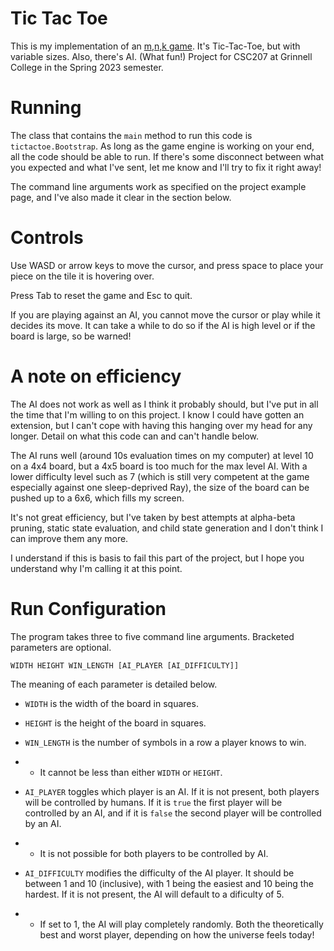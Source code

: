 # Tic Tac Toe 

This is my implementation of an [m,n,k
game](https://en.wikipedia.org/wiki/M,n,k-game). It's Tic-Tac-Toe, but with
variable sizes. Also, there's AI. (What fun!) Project for CSC207 at Grinnell
College in the Spring 2023 semester.


# Running

The class that contains the `main` method to run this code is
`tictactoe.Bootstrap`. As long as the game engine is working on your end, all
the code should be able to run. If there's some disconnect between what you
expected and what I've sent, let me know and I'll try to fix it right away!

The command line arguments work as specified on the project example page, and
I've also made it clear in the section below. 


# Controls

Use WASD or arrow keys to move the cursor, and press space to place your piece
on the tile it is hovering over.

Press Tab to reset the game and Esc to quit.

If you are playing against an AI, you cannot move the cursor or play while it
decides its move. It can take a while to do so if the AI is high level or if the
board is large, so be warned!


# A note on efficiency

The AI does not work as well as I think it probably should, but I've put in all
the time that I'm willing to on this project. I know I could have gotten an
extension, but I can't cope with having this hanging over my head for any
longer. Detail on what this code can and can't handle below.

The AI runs well (around 10s evaluation times on my computer) at level 10 on a
4x4 board, but a 4x5 board is too much for the max level AI. With a lower
difficulty level such as 7 (which is still very competent at the game especially
against one sleep-deprived Ray), the size of the board can be pushed up to a
6x6, which fills my screen.

It's not great efficiency, but I've taken by best attempts at
alpha-beta pruning, static state evaluation, and child state generation and I
don't think I can improve them any more.

I understand if this is basis to fail this part of the project, but I hope you
understand why I'm calling it at this point.


# Run Configuration

The program takes three to five command line arguments. Bracketed parameters are optional.

```
WIDTH HEIGHT WIN_LENGTH [AI_PLAYER [AI_DIFFICULTY]]
```

The meaning of each parameter is detailed below.

- `WIDTH` is the width of the board in squares.

- `HEIGHT` is the height of the board in squares.

- `WIN_LENGTH` is the number of symbols in a row a player knows to win.

- - It cannot be less than either `WIDTH` or `HEIGHT`.

- `AI_PLAYER` toggles which player is an AI. If it is not present, both players
  will be controlled by humans. If it is `true` the first player will be
  controlled by an AI, and if it is `false` the second player will be controlled
  by an AI.

- - It is not possible for both players to be controlled by AI.

- `AI_DIFFICULTY` modifies the difficulty of the AI player. It should be between
  1 and 10 (inclusive), with 1 being the easiest and 10 being the hardest. If it
  is not present, the AI will default to a dificulty of 5.

- - If set to 1, the AI
    will play completely randomly. Both the theoretically best and worst player,
    depending on how the universe feels today!
